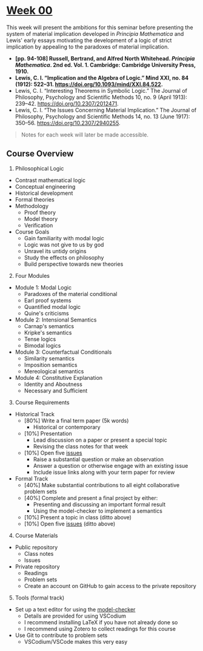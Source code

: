 # [Week 00](https://github.com/benbrastmckie/ModalHistory?tab=readme-ov-file#week-00-introduction-and-origins)

This week will present the ambitions for this seminar before presenting the system of material implication developed in _Principia Mathematica_ and Lewis' early essays motivating the development of a logic of strict implication by appealing to the paradoxes of material implication.

- **[pp. 94-108] Russell, Bertrand, and Alfred North Whitehead. _Principia Mathematica_. 2nd ed. Vol. 1. Cambridge: Cambridge University Press, 1910.**
- **Lewis, C. I. “Implication and the Algebra of Logic.” Mind XXI, no. 84 (1912): 522–31. https://doi.org/10.1093/mind/XXI.84.522.**
- Lewis, C. I. “Interesting Theorems in Symbolic Logic.” The Journal of Philosophy, Psychology and Scientific Methods 10, no. 9 (April 1913): 239–42. https://doi.org/10.2307/2012471.
- Lewis, C. I. “The Issues Concerning Material Implication.” The Journal of Philosophy, Psychology and Scientific Methods 14, no. 13 (June 1917): 350–56. https://doi.org/10.2307/2940255.

> Notes for each week will later be made accessible.

## Course Overview

1) Philosophical Logic
  - Contrast mathematical logic
  - Conceptual engineering
  - Historical development
  - Formal theories
  - Methodology
    - Proof theory
    - Model theory
    - Verification
  - Course Goals
    - Gain familiarity with modal logic
    - Logic was not give to us by god
    - Unravel its untidy origins
    - Study the effects on philosophy
    - Build perspective towards new theories
2) Four Modules
  - Module 1: Modal Logic
    - Paradoxes of the material conditional
    - Earl proof systems
    - Quantified modal logic
    - Quine's criticisms
  - Module 2: Intensional Semantics
    - Carnap's semantics
    - Kripke's semantics
    - Tense logics
    - Bimodal logics
  - Module 3: Counterfactual Conditionals
    - Similarity semantics
    - Imposition semantics
    - Mereological semantics
  - Module 4: Constitutive Explanation
    - Identity and Aboutness
    - Necessary and Sufficient
3) Course Requirements
  - Historical Track
    - [80%] Write a final term paper (5k words)
      - Historical or contemporary
    - [10%] Presentation
      - Lead discussion on a paper or present a special topic
      - Revising the class notes for that week
    - [10%] Open five [issues](https://github.com/benbrastmckie/ModalHistory/issues)
      - Raise a substantial question or make an observation
      - Answer a question or otherwise engage with an existing issue
      - Include issue links along with your term paper for review
  - Formal Track
    - [40%] Make substantial contributions to all eight collaborative problem sets
    - [40%] Complete and present a final project by either:
      - Presenting and discussing an important formal result
      - Using the model-checker to implement a semantics
    - [10%] Present a topic in class (ditto above)
    - [10%] Open five [issues](https://github.com/benbrastmckie/ModalHistory/issues) (ditto above)
4. Course Materials
  - Public repository
    - Class notes
    - Issues
  - Private repository
    - Readings
    - Problem sets
    - Create an account on GitHub to gain access to the private repository
5. Tools (formal track)
  - Set up a text editor for using the [model-checker](https://github.com/benbrastmckie/ModelChecker)
    - Details are provided for using VSCodium
    - I recommend installing LaTeX if you have not already done so
    - I recommend using Zotero to collect readings for this course
  - Use Git to contribute to problem sets
    - VSCodium/VSCode makes this very easy

